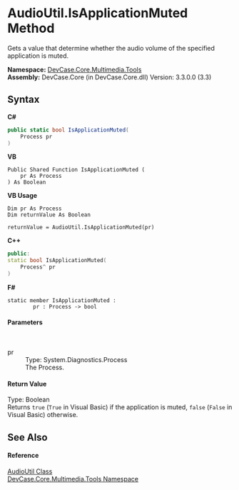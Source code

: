 # AudioUtil.IsApplicationMuted Method 
 

Gets a value that determine whether the audio volume of the specified application is muted.

**Namespace:**&nbsp;<a href="N_DevCase_Core_Multimedia_Tools">DevCase.Core.Multimedia.Tools</a><br />**Assembly:**&nbsp;DevCase.Core (in DevCase.Core.dll) Version: 3.3.0.0 (3.3)

## Syntax

**C#**<br />
``` C#
public static bool IsApplicationMuted(
	Process pr
)
```

**VB**<br />
``` VB
Public Shared Function IsApplicationMuted ( 
	pr As Process
) As Boolean
```

**VB Usage**<br />
``` VB Usage
Dim pr As Process
Dim returnValue As Boolean

returnValue = AudioUtil.IsApplicationMuted(pr)
```

**C++**<br />
``` C++
public:
static bool IsApplicationMuted(
	Process^ pr
)
```

**F#**<br />
``` F#
static member IsApplicationMuted : 
        pr : Process -> bool 

```


#### Parameters
&nbsp;<dl><dt>pr</dt><dd>Type: System.Diagnostics.Process<br />The Process.</dd></dl>

#### Return Value
Type: Boolean<br />Returns `true` (`True` in Visual Basic) if the application is muted, `false` (`False` in Visual Basic) otherwise.

## See Also


#### Reference
<a href="T_DevCase_Core_Multimedia_Tools_AudioUtil">AudioUtil Class</a><br /><a href="N_DevCase_Core_Multimedia_Tools">DevCase.Core.Multimedia.Tools Namespace</a><br />